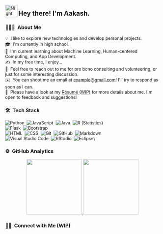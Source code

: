 <img alt="Night Coding" src="./assets/Hand%20Wave.gif" width='40' align="left"/><h2>Hey there! I'm Aakash.</h2>

<!-- ## 👋 &nbsp;Hey there! I'm Aakash -->

### 👨🏻‍💻 &nbsp;About Me

💡 &nbsp;I like to explore new technologies and develop personal projects.\
🎓 &nbsp;I'm currently in high school.\
🌱 &nbsp;I'm current learning about Machine Learning, Human-centered Computing, and App Development.\
✍️ &nbsp;In my free time, I enjoy...\
💬 &nbsp;Feel free to reach out to me for pro bono consulting and volunteering, or just for some interesting discussion.\
✉️ &nbsp;You can shoot me an email at example@gmail.com! I'll try to respond as soon as I can.\
📄 &nbsp;Please have a look at my [Résumé (WIP)](google.com) for more details about me. I'm open to feedback and suggestions!

### 🛠 &nbsp;Tech Stack

![Python](https://img.shields.io/badge/-Python-05122A?style=flat&logo=python)&nbsp;
![JavaScript](https://img.shields.io/badge/-JavaScript-05122A?style=flat&logo=javascript)&nbsp;
![Java](https://img.shields.io/badge/-Java-05122A?style=flat&logo=Java&logoColor=FFA518)&nbsp;
![R (Statistics)](https://img.shields.io/badge/-R-05122A?style=flat&logo=R&logoColor=276DC3)\
![Flask](https://img.shields.io/badge/-Flask-05122A?style=flat&logo=flask)&nbsp;
![Bootstrap](https://img.shields.io/badge/-Bootstrap-05122A?style=flat&logo=bootstrap&logoColor=563D7C)\
![HTML](https://img.shields.io/badge/-HTML-05122A?style=flat&logo=HTML5)&nbsp;
![CSS](https://img.shields.io/badge/-CSS-05122A?style=flat&logo=CSS3&logoColor=1572B6)&nbsp;
![Git](https://img.shields.io/badge/-Git-05122A?style=flat&logo=git)&nbsp;
![GitHub](https://img.shields.io/badge/-GitHub-05122A?style=flat&logo=github)&nbsp;
![Markdown](https://img.shields.io/badge/-Markdown-05122A?style=flat&logo=markdown)\
![Visual Studio Code](https://img.shields.io/badge/-Visual%20Studio%20Code-05122A?style=flat&logo=visual-studio-code&logoColor=007ACC)&nbsp;
![RStudio](https://img.shields.io/badge/-RStudio-05122A?style=flat&logo=rstudio)&nbsp;
![Eclipse](https://img.shields.io/badge/-Eclipse-05122A?style=flat&logo=eclipse-ide&logoColor=2C2255)\

### ⚙️ &nbsp;GitHub Analytics

<p align="center">
<a href="https://github.com/AVS1508">
  <img height="180em" src="https://github-readme-stats-eight-theta.vercel.app/api?username=aakashkolli&show_icons=true&theme=algolia&include_all_commits=true&count_private=true"/>
  <img height="180em" src="https://github-readme-stats-eight-theta.vercel.app/api/top-langs/?username=aakashkolli&layout=compact&langs_count=8&theme=algolia"/>
</a>
</p>

### 🤝🏻 &nbsp;Connect with Me (WIP)

<p align="center">

</p>
